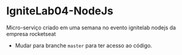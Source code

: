 # IgniteLab04-NodeJs
Micro-serviço criado em uma semana no evento ignitelab nodejs da empresa rocketseat 

- Mudar para branche `master` para ter acesso ao código.
